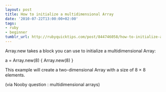 ```yaml
---
layout: post
title: How to initialize a multidimensional Array
date: '2010-07-22T13:00:00+02:00'
tags:
- ruby
- beginner
tumblr_url: http://rubyquicktips.com/post/844746058/how-to-initialize-a-multidimensional-array
---
```

Array.new takes a block you can use to initialize a multidimensional Array:

a = Array.new(8) { Array.new(8) }


This example will create a two-dimensional Array with a size of 8 × 8 elements.

(via Nooby question : multidimensional arrays)
